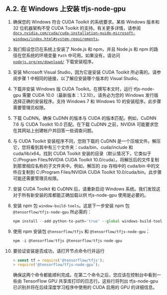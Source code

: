 ## A.2\. 在 Windows 上安装 tfjs-node-gpu

1.  确保您的 Windows 符合 CUDA Toolkit 的系统要求。某些 Windows 版本和 32 位机器架构不受 CUDA Toolkit 的支持。有关更多详情，请参阅 [`docs.nvidia.com/cuda/cuda-installation-guide-microsoft-windows/index.html#system-requirements`](https://docs.nvidia.com/cuda/cuda-installation-guide-microsoft-windows/index.html#system-requirements)。

1.  我们假设您已在系统上安装了 Node.js 和 npm，并且 Node.js 和 npm 的路径在您系统的环境变量 `Path` 中可用。如果没有，请访问 [`nodejs.org/en/download/`](https://nodejs.org/en/download/) 下载安装程序。

1.  安装 Microsoft Visual Studio，因为它是安装 CUDA Toolkit 所必需的。请参阅步骤 1 中相同的链接，以了解应安装哪个版本的 Visual Studio。

1.  下载并安装 Windows 版 CUDA Toolkit。在撰写本文时，运行 tfjs-node-gpu 需要 CUDA 10.0（最新版本：1.2.10）。请务必为您的 Windows 发行版选择正确的安装程序。支持 Windows 7 和 Windows 10 的安装程序。此步骤需要管理员权限。

1.  下载 CuDNN。确保 CuDNN 的版本与 CUDA 的版本匹配。例如，CuDNN 7.6 与 CUDA Toolkit 10.0 匹配。在下载 CuDNN 之前，NVIDIA 可能要求您在其网站上创建帐户并回答一些调查问题。

1.  与 CUDA Toolkit 安装程序不同，您刚下载的 CuDNN 是一个压缩文件。解压它，您将看到其中有三个文件夹：cuda/bin、cuda/include 和 cuda/lib/x64。找到 CUDA Toolkit 安装的目录（默认情况下，它类似于 C:/Program Files/NVIDIA CUDA Toolkit 10.0/cuda）。将解压后的文件复制到那里相应名称的子文件夹中。例如，解压的 zip 存档中的 cuda/bin 中的文件应复制到 C:/Program Files/NVIDIA CUDA Toolkit 10.0/cuda/bin。此步骤可能还需要管理员权限。

1.  安装 CUDA Toolkit 和 CuDNN 后，请重新启动 Windows 系统。我们发现这对于所有新安装的库都能正确加载以供 tfjs-node-gpu 使用是必要的。

1.  安装 npm 包 `window-build-tools`。这是下一步安装 npm 包 `@tensorflow/tfjs-node-gpu` 所必需的：

    ```js
    npm install --add-python-to-path='true' --global windows-build-tools
    ```

1.  使用 npm 安装包 `@tensorflow/tfjs` 和 `@tensorflow/tfjs-node-gpu`：

    ```js
    npm -i @tensorflow/tfjs @tensorflow/tfjs-node-gpu
    ```

1.  要验证安装是否成功，请打开节点命令行并运行

    ```js
    > const tf = require('@tensorflow/tfjs');
    > require('@tensorflow/tfjs-node-gpu');
    ```

    确保这两个命令都能顺利完成。在第二个命令之后，您应该在控制台中看到一些由 TensorFlow GPU 共享库打印的日志行。这些行将列出 tfjs-node-gpu 已识别并将在后续深度学习程序中使用的 CUDA 启用的 GPU 的详细信息。
